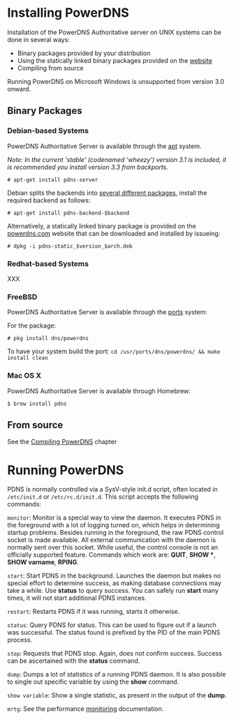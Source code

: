 # Installing PowerDNS
Installation of the PowerDNS Authoritative server on UNIX systems can be done in several ways:

  * Binary packages provided by your distribution
  * Using the statically linked binary packages provided on the [website](https://www.powerdns.com/downloads.html)
  * Compiling from source

Running PowerDNS on Microsoft Windows is unsupported from version 3.0 onward.

## Binary Packages
### Debian-based Systems
PowerDNS Authoritative Server is available through the [apt](https://packages.debian.org/stable/pdns-server) system.

*Note: In the current 'stable' (codenamed 'wheezy') version 3.1 is included, it is recommended you install version 3.3 from backports.*

`# apt-get install pdns-server`

Debian splits the backends into [several different packages](https://packages.debian.org/stable/pdns-backend), install the required backend as follows:

`# apt-get install pdns-backend-$backend`

Alternatively, a statically linked binary package is provided on the [powerdns.com](https://www.powerdns.com/downloads.html) website that can be downloaded and installed by issueing:

`# dpkg -i pdns-static_$version_$arch.deb`

### Redhat-based Systems
XXX

### FreeBSD
PowerDNS Authoritative Server is available through the [ports](http://www.freshports.org/dns/powerdns/) system:

For the package:

`# pkg install dns/powerdns`

To have your system build the port:
`cd /usr/ports/dns/powerdns/ && make install clean`

### Mac OS X
PowerDNS Authoritative Server is available through Homebrew:

`$ brew install pdns`

## From source
See the [Compiling PowerDNS](../appendix/compiling-powerdns.md) chapter

# Running PowerDNS
PDNS is normally controlled via a SysV-style init.d script, often located in `/etc/init.d` or `/etc/rc.d/init.d`. This script accepts the following commands:

`monitor`:
Monitor is a special way to view the daemon. It executes PDNS in the foreground with a lot of logging turned on, which helps in determining startup problems. Besides running in the foreground, the raw PDNS control socket is made available. All external communication with the daemon is normally sent over this socket. While useful, the control console is not an officially supported feature. Commands which work are: **QUIT**, **SHOW \***, **SHOW varname**, **RPING**.

`start`:
Start PDNS in the background. Launches the daemon but makes no special effort to determine success, as making database connections may take a while. Use **status** to query success. You can safely run **start** many times, it will not start additional PDNS instances.

`restart`:
Restarts PDNS if it was running, starts it otherwise.

`status`:
Query PDNS for status. This can be used to figure out if a launch was successful. The status found is prefixed by the PID of the main PDNS process.

`stop`:
Requests that PDNS stop. Again, does not confirm success. Success can be ascertained with the **status** command.

`dump`:
Dumps a lot of statistics of a running PDNS daemon. It is also possible to single out specific variable by using the **show** command.

`show variable`:
Show a single statistic, as present in the output of the **dump**.

`mrtg`:
See the performance [monitoring](logging.md#performance-monitoring) documentation.
